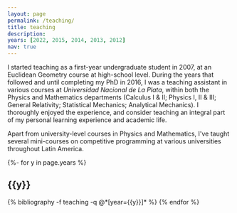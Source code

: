 ```yaml
---
layout: page
permalink: /teaching/
title: teaching
description:
years: [2022, 2015, 2014, 2013, 2012]
nav: true
---
```


I started teaching as a first-year undergraduate student in 2007, at an Euclidean Geometry course at high-school level. During the years that followed and until completing my PhD in 2016, I was a teaching assistant in various courses at _Universidad Nacional de La Plata_, within both the Physics and Mathematics departments (Calculus I & II; Physics I, II & III; General Relativity; Statistical Mechanics; Analytical Mechanics). I thoroughly enjoyed the experience, and consider teaching an integral part of my personal learning experience and academic life.

Apart from university-level courses in Physics and Mathematics, I've taught several mini-courses on competitive programming at various universities throughout Latin America.

<div class="publications">

{%- for y in page.years %}
  <h2 class="year">{{y}}</h2>
  {% bibliography -f teaching -q @*[year={{y}}]* %}
{% endfor %}

</div>